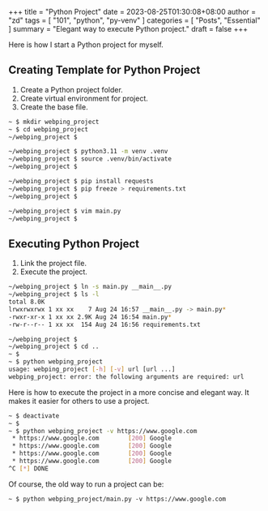 +++
title =  "Python Project"
date = 2023-08-25T01:30:08+08:00
author = "zd"
tags = [ "101", "python", "py-venv" ]
categories = [ "Posts", "Essential" ]
summary = "Elegant way to execute Python project."
draft = false
+++

Here is how I start a Python project for myself.

## Creating Template for Python Project

1. Create a Python project folder.
2. Create virtual environment for project.
3. Create the base file.

```bash
~ $ mkdir webping_project
~ $ cd webping_project
~/webping_project $ 

~/webping_project $ python3.11 -m venv .venv
~/webping_project $ source .venv/bin/activate
~/webping_project $ 

~/webping_project $ pip install requests
~/webping_project $ pip freeze > requirements.txt
~/webping_project $ 

~/webping_project $ vim main.py 
~/webping_project $ 

```


## Executing Python Project

1. Link the project file.
2. Execute the project.

```bash
~/webping_project $ ln -s main.py __main__.py
~/webping_project $ ls -l
total 8.0K
lrwxrwxrwx 1 xx xx    7 Aug 24 16:57 __main__.py -> main.py*
-rwxr-xr-x 1 xx xx 2.9K Aug 24 16:54 main.py*
-rw-r--r-- 1 xx xx  154 Aug 24 16:56 requirements.txt

~/webping_project $ 
~/webping_project $ cd ..
~ $ 
~ $ python webping_project
usage: webping_project [-h] [-v] url [url ...]
webping_project: error: the following arguments are required: url

```

Here is how to execute the project in a more concise and elegant way. It makes it easier for others to use a project.

```bash
~ $ deactivate
~ $
~ $ python webping_project -v https://www.google.com
 * https://www.google.com        [200] Google
 * https://www.google.com        [200] Google
 * https://www.google.com        [200] Google
 * https://www.google.com        [200] Google
^C [*] DONE

```

Of course, the old way to run a project can be: 

`~ $ python webping_project/main.py -v https://www.google.com` 





